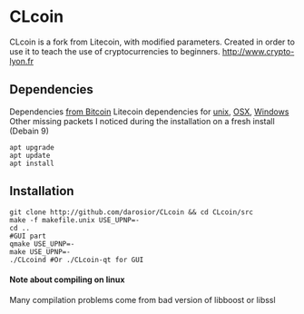 # CLcoin

CLcoin is a fork from Litecoin, with modified parameters. Created in order to use it to teach the use of cryptocurrencies to beginners.
http://www.crypto-lyon.fr
  
   
## Dependencies
Dependencies [from Bitcoin](https://github.com/bitcoin/bitcoin/blob/master/doc/dependencies.md)
Litecoin dependencies for [unix](https://github.com/litecoin-project/litecoin/blob/0.8/doc/build-unix.md), [OSX](https://github.com/litecoin-project/litecoin/blob/0.8/doc/build-osx.md), [Windows](https://github.com/litecoin-project/litecoin/blob/0.8/doc/build-msw.md)  
Other missing packets I noticed during the installation on a fresh install (Debain 9)
```
apt upgrade
apt update
apt install 
```

## Installation
```
git clone http://github.com/darosior/CLcoin && cd CLcoin/src
make -f makefile.unix USE_UPNP=-
cd ..
#GUI part
qmake USE_UPNP=-
make USE_UPNP=-
./CLcoind #Or ./CLcoin-qt for GUI
```

#### Note about compiling on linux
Many compilation problems come from bad version of libboost or libssl
